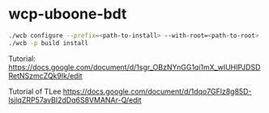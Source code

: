 # wcp-uboone-bdt

```bash
./wcb configure --prefix=<path-to-install> --with-root=<path-to-root>
./wcb -p build install
```

Tutorial:
https://docs.google.com/document/d/1sgr_OBzNYnGG1qi1mX_wIUHIPJDSDRetNSzmcZQk9Ik/edit

Tutorial of TLee
https://docs.google.com/document/d/1dqo7GFlz8g85D-lsjlqZRP57avBI2dDq6S8VMANAr-Q/edit

